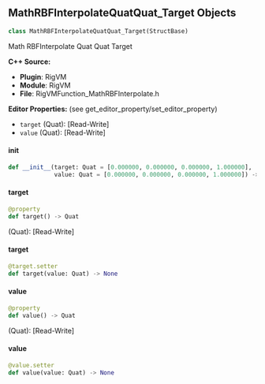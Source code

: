 ## MathRBFInterpolateQuatQuat_Target Objects

```python
class MathRBFInterpolateQuatQuat_Target(StructBase)
```

Math RBFInterpolate Quat Quat Target

**C++ Source:**

- **Plugin**: RigVM
- **Module**: RigVM
- **File**: RigVMFunction_MathRBFInterpolate.h

**Editor Properties:** (see get_editor_property/set_editor_property)

- ``target`` (Quat):  [Read-Write]
- ``value`` (Quat):  [Read-Write]

<a id="unreal.MathRBFInterpolateQuatQuat_Target.__init__"></a>

#### __init__

```python
def __init__(target: Quat = [0.000000, 0.000000, 0.000000, 1.000000],
             value: Quat = [0.000000, 0.000000, 0.000000, 1.000000]) -> None
```

<a id="unreal.MathRBFInterpolateQuatQuat_Target.target"></a>

#### target

```python
@property
def target() -> Quat
```

(Quat):  [Read-Write]

<a id="unreal.MathRBFInterpolateQuatQuat_Target.target"></a>

#### target

```python
@target.setter
def target(value: Quat) -> None
```

<a id="unreal.MathRBFInterpolateQuatQuat_Target.value"></a>

#### value

```python
@property
def value() -> Quat
```

(Quat):  [Read-Write]

<a id="unreal.MathRBFInterpolateQuatQuat_Target.value"></a>

#### value

```python
@value.setter
def value(value: Quat) -> None
```

<a id="unreal.RigVMFunction_MathRBFInterpolateQuatQuat"></a>